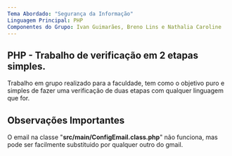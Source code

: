 ```yaml
---
Tema Abordado: "Segurança da Informação"
Linguagem Principal: PHP
Componentes do Grupo: Ivan Guimarães, Breno Lins e Nathalia Caroline
---
```


## PHP - Trabalho de verificação em 2 etapas simples.

Trabalho em grupo realizado para a faculdade, tem como o objetivo
puro e simples de fazer uma verificação de duas etapas com qualquer
linguagem que for.

## Observações Importantes

O email na classe "**src/main/ConfigEmail.class.php**" não funciona, mas pode ser
facilmente substituido por qualquer outro do gmail.